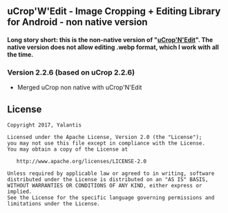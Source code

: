 ## uCrop'W'Edit - Image Cropping + Editing Library for Android - non native version

#### Long story short: this is the non-native version of "<a href="https://github.com/krokyze/uCrop-n-Edit">uCrop'N'Edit</a>". The native version does not allow editing .webp format, which I work with all the time.

### Version 2.2.6 (based on uCrop 2.2.6)

  * Merged uCrop non native with uCrop'N'Edit

## License

    Copyright 2017, Yalantis

    Licensed under the Apache License, Version 2.0 (the "License");
    you may not use this file except in compliance with the License.
    You may obtain a copy of the License at

       http://www.apache.org/licenses/LICENSE-2.0

    Unless required by applicable law or agreed to in writing, software
    distributed under the License is distributed on an "AS IS" BASIS,
    WITHOUT WARRANTIES OR CONDITIONS OF ANY KIND, either express or implied.
    See the License for the specific language governing permissions and
    limitations under the License.
